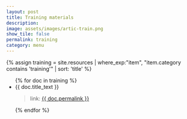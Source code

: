 ```yaml
---
layout: post
title: Training materials 
description: 
image: assets/images/artic-train.png
show_tile: false
permalink: training
category: menu
---
```


{% assign training = site.resources | where_exp:"item", "item.category contains 'training'" | sort: 'title' %}
<ul>
{% for doc in training %}
    <li>{{ doc.title_text }}</li>
	<blockquote>link: <a href="{{ doc.permalink }}">{{ doc.permalink }}</a></blockquote>
{% endfor %}
</ul>

